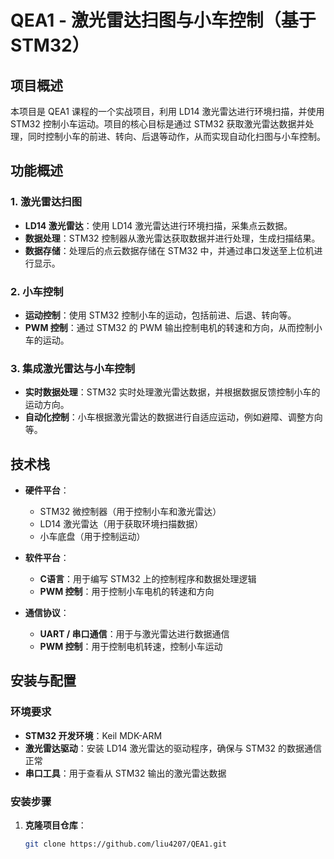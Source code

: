 # QEA1 - 激光雷达扫图与小车控制（基于 STM32）

## 项目概述

本项目是 QEA1 课程的一个实战项目，利用 LD14 激光雷达进行环境扫描，并使用 STM32 控制小车运动。项目的核心目标是通过 STM32 获取激光雷达数据并处理，同时控制小车的前进、转向、后退等动作，从而实现自动化扫图与小车控制。


## 功能概述

### 1. 激光雷达扫图
- **LD14 激光雷达**：使用 LD14 激光雷达进行环境扫描，采集点云数据。
- **数据处理**：STM32 控制器从激光雷达获取数据并进行处理，生成扫描结果。
- **数据存储**：处理后的点云数据存储在 STM32 中，并通过串口发送至上位机进行显示。

### 2. 小车控制
- **运动控制**：使用 STM32 控制小车的运动，包括前进、后退、转向等。
- **PWM 控制**：通过 STM32 的 PWM 输出控制电机的转速和方向，从而控制小车的运动。

### 3. 集成激光雷达与小车控制
- **实时数据处理**：STM32 实时处理激光雷达数据，并根据数据反馈控制小车的运动方向。
- **自动化控制**：小车根据激光雷达的数据进行自适应运动，例如避障、调整方向等。

## 技术栈

- **硬件平台**：
  - STM32 微控制器（用于控制小车和激光雷达）
  - LD14 激光雷达（用于获取环境扫描数据）
  - 小车底盘（用于控制运动）

- **软件平台**：
  - **C语言**：用于编写 STM32 上的控制程序和数据处理逻辑
  - **PWM 控制**：用于控制小车电机的转速和方向

- **通信协议**：
  - **UART / 串口通信**：用于与激光雷达进行数据通信
  - **PWM 控制**：用于控制电机转速，控制小车运动

## 安装与配置

### 环境要求

- **STM32 开发环境**：Keil MDK-ARM 
- **激光雷达驱动**：安装 LD14 激光雷达的驱动程序，确保与 STM32 的数据通信正常
- **串口工具**：用于查看从 STM32 输出的激光雷达数据

### 安装步骤

1. **克隆项目仓库**：
   ```bash
   git clone https://github.com/liu4207/QEA1.git
  ```
